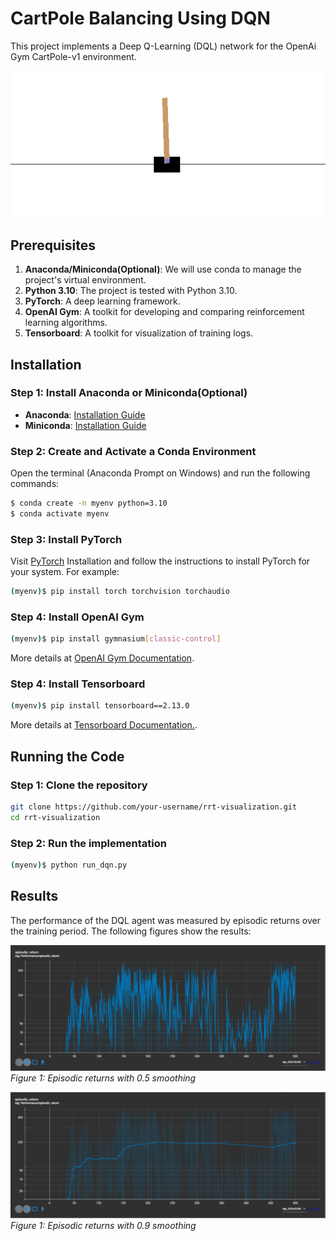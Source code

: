# CartPole Balancing Using DQN

This project implements a Deep Q-Learning (DQL) network for the OpenAi Gym CartPole-v1 environment.

![](./Extras/PoleBalancing_gif.gif)

## Prerequisites

1. **Anaconda/Miniconda(Optional)**: We will use conda to manage the project's virtual environment.
2. **Python 3.10**: The project is tested with Python 3.10.
3. **PyTorch**: A deep learning framework.
4. **OpenAI Gym**: A toolkit for developing and comparing reinforcement learning algorithms.
5. **Tensorboard**: A toolkit for visualization of training logs.

## Installation

### Step 1: Install Anaconda or Miniconda(Optional)

- **Anaconda**: [Installation Guide](https://docs.anaconda.com/anaconda/install/#installation)
- **Miniconda**: [Installation Guide](https://docs.conda.io/en/latest/miniconda.html)

### Step 2: Create and Activate a Conda Environment

Open the terminal (Anaconda Prompt on Windows) and run the following commands:

```bash
$ conda create -n myenv python=3.10
$ conda activate myenv
```

### Step 3: Install PyTorch

Visit [PyTorch](https://pytorch.org/get-started/locally/) Installation and follow the instructions to install PyTorch for your system. For example:

```bash
(myenv)$ pip install torch torchvision torchaudio
```

### Step 4: Install OpenAI Gym

```bash
(myenv)$ pip install gymnasium[classic-control]
```

More details at [OpenAI Gym Documentation](https://gymnasium.farama.org/).

### Step 4: Install Tensorboard

```bash
(myenv)$ pip install tensorboard==2.13.0
```

More details at [Tensorboard Documentation.](https://pytorch.org/tutorials/intermediate/tensorboard_tutorial.html).

## Running the Code

### Step 1: Clone the repository

```bash
git clone https://github.com/your-username/rrt-visualization.git
cd rrt-visualization
```

### Step 2: Run the implementation

```bash
(myenv)$ python run_dqn.py
```

## Results

The performance of the DQL agent was measured by episodic returns over the training period. The following figures show the results:

![Episodic returns with 0.5 smoothing](./Extras/ER_05.PNG)
_Figure 1: Episodic returns with 0.5 smoothing_

![Episodic returns with 0.9 smoothing](./Extras/ER_09.PNG)
_Figure 1: Episodic returns with 0.9 smoothing_
